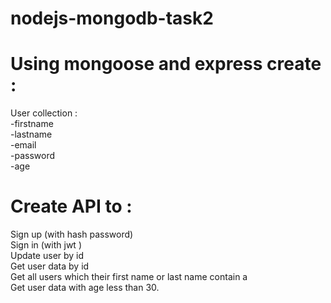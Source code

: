 # nodejs-mongodb-task2

# Using mongoose and express create : <br>
User collection : <br>
        -firstname <br>
        -lastname<br>
        -email<br>
        -password<br>
        -age<br>
# Create API to : <br>
Sign up (with hash password)<br>
Sign in (with jwt )<br>
Update user by id <br>
Get user data by id <br>
Get all users which their first name or last name contain a <br>
Get user data with age less than 30.


